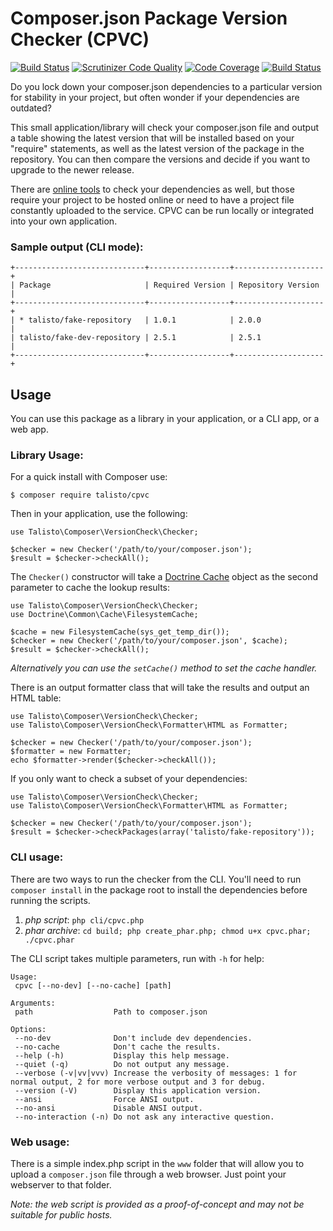 Composer.json Package Version Checker (CPVC)
============================================

[![Build Status](https://travis-ci.org/talisto/cpvc.svg?branch=master)](https://travis-ci.org/talisto/cpvc)
[![Scrutinizer Code Quality](https://scrutinizer-ci.com/g/talisto/cpvc/badges/quality-score.png?b=master)](https://scrutinizer-ci.com/g/talisto/cpvc/?branch=master)
[![Code Coverage](https://scrutinizer-ci.com/g/talisto/cpvc/badges/coverage.png?b=master)](https://scrutinizer-ci.com/g/talisto/cpvc/?branch=master)
[![Build Status](https://scrutinizer-ci.com/g/talisto/cpvc/badges/build.png?b=master)](https://scrutinizer-ci.com/g/talisto/cpvc/build-status/master)

Do you lock down your composer.json dependencies to a particular version for stability in your project,
but often wonder if your dependencies are outdated?  

This small application/library will check your composer.json file and output a table showing the latest version
that will be installed based on your "require" statements, as well as the latest version of the package in the
repository.  You can then compare the versions and decide if you want to upgrade to the newer release.

There are [online tools](https://www.versioneye.com) to check your dependencies as well, but those require
your project to be hosted online or need to have a project file constantly uploaded to the service.
CPVC can be run locally or integrated into your own application.  

### Sample output (CLI mode):

    +-----------------------------+------------------+--------------------+
    | Package                     | Required Version | Repository Version |
    +-----------------------------+------------------+--------------------+
    | * talisto/fake-repository   | 1.0.1            | 2.0.0              |
    | talisto/fake-dev-repository | 2.5.1            | 2.5.1              |
    +-----------------------------+------------------+--------------------+

Usage
-----

You can use this package as a library in your application, or a CLI app, or a web app.

### Library Usage:

For a quick install with Composer use:

    $ composer require talisto/cpvc
    
Then in your application, use the following:

    use Talisto\Composer\VersionCheck\Checker;
    
    $checker = new Checker('/path/to/your/composer.json');
    $result = $checker->checkAll();

The `Checker()` constructor will take a [Doctrine Cache](https://github.com/doctrine/cache) object as the second
parameter to cache the lookup results:

    use Talisto\Composer\VersionCheck\Checker;
    use Doctrine\Common\Cache\FilesystemCache;
    
    $cache = new FilesystemCache(sys_get_temp_dir());
    $checker = new Checker('/path/to/your/composer.json', $cache);
    $result = $checker->checkAll();

*Alternatively you can use the `setCache()` method to set the cache handler.*

There is an output formatter class that will take the results and output an HTML table:

    use Talisto\Composer\VersionCheck\Checker;
    use Talisto\Composer\VersionCheck\Formatter\HTML as Formatter;
    
    $checker = new Checker('/path/to/your/composer.json');
    $formatter = new Formatter;
    echo $formatter->render($checker->checkAll());

If you only want to check a subset of your dependencies:

    use Talisto\Composer\VersionCheck\Checker;
    use Talisto\Composer\VersionCheck\Formatter\HTML as Formatter;
    
    $checker = new Checker('/path/to/your/composer.json');
    $result = $checker->checkPackages(array('talisto/fake-repository'));

### CLI usage:

There are two ways to run the checker from the CLI.  You'll need to run `composer install` in the package root
to install the dependencies before running the scripts.

1.  *php script*:
    `php cli/cpvc.php`
2.  *phar archive*:
    `cd build; php create_phar.php; chmod u+x cpvc.phar; ./cpvc.phar`

The CLI script takes multiple parameters, run with `-h` for help:

    Usage:
     cpvc [--no-dev] [--no-cache] [path]
    
    Arguments:
     path                  Path to composer.json
    
    Options:
     --no-dev              Don't include dev dependencies.
     --no-cache            Don't cache the results.
     --help (-h)           Display this help message.
     --quiet (-q)          Do not output any message.
     --verbose (-v|vv|vvv) Increase the verbosity of messages: 1 for normal output, 2 for more verbose output and 3 for debug.
     --version (-V)        Display this application version.
     --ansi                Force ANSI output.
     --no-ansi             Disable ANSI output.
     --no-interaction (-n) Do not ask any interactive question.

### Web usage:

There is a simple index.php script in the `www` folder that will allow you to upload a `composer.json` file through
a web browser.  Just point your webserver to that folder.

*Note: the web script is provided as a proof-of-concept and may not be suitable for public hosts.*